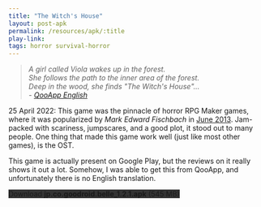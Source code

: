 ```yaml
---
title: "The Witch's House"
layout: post-apk
permalink: /resources/apk/:title
play-link: 
tags: horror survival-horror
---
```


> _A girl called Viola wakes up in the forest.<br>She follows the path to the inner area of the forest.<br>Deep in the wood, she finds "The Witch's House"...<br> - <a href="https://apps.qoo-app.com/en/app/13632" target="_blank">QooApp English</a>_

<span class="timestamp">25 April 2022:</span> This game was the pinnacle of horror RPG Maker games, where it was popularized by _Mark Edward Fischbach_ in <a href="https://www.youtube.com/watch?v=_hIZNaBH0lw" target="_blank">June 2013</a>. Jam-packed with scariness, jumpscares, and a good plot, it stood out to many people. One thing that made this game work well (just like most other games), is the OST.

This game is actually present on Google Play, but the reviews on it really shows it out a lot. Somehow, I was able to get this from QooApp, and unfortunately there is no English translation.

<div class="text-center">
    <a class="btn btn-dark btn-block w-100" onclick='apk("jp.co.goodroid.belle_1.2.1.apk")' target="_blank" style="text-decoration: none; background-color: #333;"> Download <b>jp.co.goodroid.belle_1.2.1.apk</b> (545 MB)</a>
</div>
